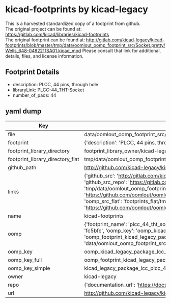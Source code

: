 # kicad-footprints by kicad-legacy  
This is a harvested standardized copy of a footprint from github.  
The original project can be found at:  
https://gitlab.com/kicad/libraries/kicad-footprints  
The original footprint can be found at:
http://gitlab.com/kicad-legacy/kicad-footprints/blob/master/tmp/data/oomlout_oomp_footprint_src/Socket.pretty/Wells_648-0482211SA01.kicad_mod
Please consult that link for additional, details, files, and license information.  
## Footprint Details
* description: PLCC, 44 pins, through hole  
* libraryLink: PLCC-44_THT-Socket  
* number_of_pads: 44  
## yaml dump  
| Key | Value |  
| --- | --- |  
| file | data/oomlout_oomp_footprint_src/kicad-footprints/Package_LCC.pretty/PLCC-44_THT-Socket.kicad_mod |  
| footprint | {'description': 'PLCC, 44 pins, through hole', 'libraryLink': 'PLCC-44_THT-Socket', 'number_of_pads': 44} |  
| footprint_library_directory | footprint_library_owner/kicad-legacy_kicad-footprints |  
| footprint_library_directory_flat | tmp/data/oomlout_oomp_footprint_src/footprints_flat/kicad_legacy_package_lcc_plcc_44_tht_socket/working |  
| github_path | http://github.com/kicad-legacy/kicad-footprints/blob/master/tmp/data/oomlout_oomp_footprint_src/Package_LCC.pretty/PLCC-44_THT-Socket.kicad_mod |  
| links | {'github_src': 'http://gitlab.com/kicad-legacy/kicad-footprints/blob/master/tmp/data/oomlout_oomp_footprint_src/Socket.pretty/Wells_648-0482211SA01.kicad_mod', 'github_src_repo': 'https://gitlab.com/kicad/libraries/kicad-footprints', 'oomp_bot': 'tmp/data/oomlout_oomp_footprint_src/footprints/kicad_legacy_package_lcc_plcc_44_tht_socket/working', 'oomp_bot_github': 'https://github.com/oomlout/oomlout_oomp_footprint_bot/tree/main/tmp/data/oomlout_oomp_footprint_src/footprints/kicad_legacy_package_lcc_plcc_44_tht_socket/working', 'oomp_src_flat': 'footprints_flat/tmp/data/oomlout_oomp_footprint_src/footprints_flat/kicad_legacy_package_lcc_plcc_44_tht_socket/working', 'oomp_src_flat_github': 'https://github.com/oomlout/oomlout_oomp_footprint_src/tree/main/tmp/data/oomlout_oomp_footprint_src/footprints_flat/kicad_legacy_package_lcc_plcc_44_tht_socket/working'} |  
| name | kicad-footprints |  
| oomp | {'footprint_name': 'plcc_44_tht_socket', 'library_name': 'package_lcc', 'md5': 'fc5bfcf2cb7ed80f3149737d51a00a56', 'md5_10': 'fc5bfcf2cb', 'md5_5': 'fc5bf', 'md5_6': 'fc5bfc', 'oomp_key': 'oomp_kicad_legacy_package_lcc_plcc_44_tht_socket', 'oomp_key_extra': 'oomp_footprint_kicad_legacy_package_lcc_plcc_44_tht_socket', 'oomp_key_full': 'oomp_footprint_kicad_legacy_package_lcc_plcc_44_tht_socket_fc5bfc', 'oomp_key_simple': 'kicad_legacy_package_lcc_plcc_44_tht_socket', 'original_filename': 'data/oomlout_oomp_footprint_src/kicad-footprints/Package_LCC.pretty/PLCC-44_THT-Socket.kicad_mod', 'owner_name': 'kicad_legacy'} |  
| oomp_key | oomp_kicad_legacy_package_lcc_plcc_44_tht_socket |  
| oomp_key_full | oomp_footprint_kicad_legacy_package_lcc_plcc_44_tht_socket |  
| oomp_key_simple | kicad_legacy_package_lcc_plcc_44_tht_socket |  
| owner | kicad-legacy |  
| repo | {'documentation_url': 'https://docs.github.com/rest/repos/repos#get-a-repository', 'message': 'Not Found'} |  
| url | http://github.com/kicad-legacy/kicad-footprints |  

